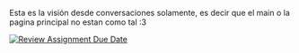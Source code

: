 Esta es la visión desde conversaciones solamente, es decir que el main o la pagina principal no estan como tal :3

[![Review Assignment Due Date](https://classroom.github.com/assets/deadline-readme-button-22041afd0340ce965d47ae6ef1cefeee28c7c493a6346c4f15d667ab976d596c.svg)](https://classroom.github.com/a/OsssB04B)
